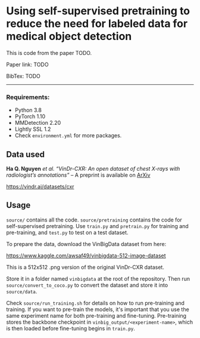 # Using self-supervised pretraining to reduce the need for labeled data for medical object detection

This is code from the paper TODO.

Paper link: TODO

BibTex: TODO

---

### Requirements:

 - Python 3.8
 - PyTorch 1.10
 - MMDetection 2.20 
 - Lightly SSL 1.2
 - Check `environment.yml` for more packages.

## Data used

**Ha Q. Nguyen** *et al.* *“VinDr-CXR: An open dataset of chest X-rays with radiologist’s annotations”* – A preprint is available on [ArXiv](https://arxiv.org/abs/2012.15029) 

https://vindr.ai/datasets/cxr

## Usage

`source/` contains all the code. `source/pretraining` contains the code for self-supervised pretraining. Use `train.py` and `pretrain.py` for training and pre-training, and `test.py` to test on a test dataset.

To prepare the data, download the VinBigData dataset from here:

https://www.kaggle.com/awsaf49/vinbigdata-512-image-dataset

This is a 512x512 .png version of the original VinDr-CXR dataset.

Store it in a folder named `vinbigdata` at the root of the repository. Then run `source/convert_to_coco.py` to convert the dataset and store it into `source/data`.

Check `source/run_training.sh` for details on how to run pre-training and training. If you want to pre-train the models, it's important that you use the same experiment name for both pre-training and fine-tuning. Pre-training stores the backbone checkpoint in `vinbig_output/<experiment-name>`, which is then loaded before fine-tuning begins in `train.py`.
